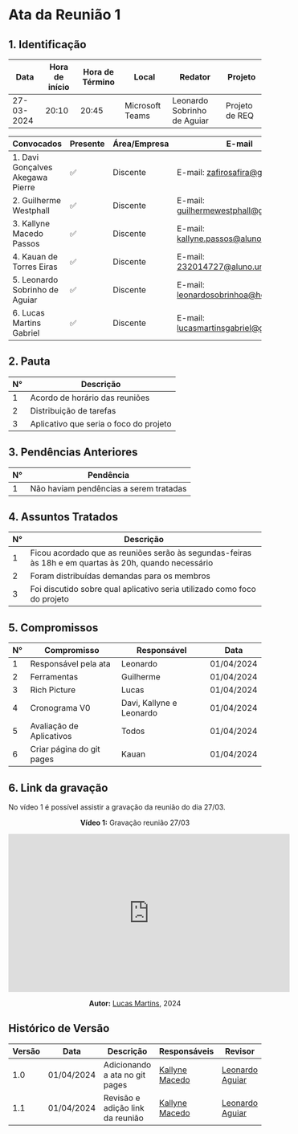 # **Ata da Reunião 1**

## 1. Identificação

| Data       | Hora de início | Hora de Término | Local            | Redator                      | Projeto         |
|------------|-----------------|-----------------|------------------|------------------------------|-----------------|
| 27-03-2024 | 20:10           | 20:45           | Microsoft Teams  | Leonardo Sobrinho de Aguiar | Projeto de REQ |

| Convocados                              | Presente | Área/Empresa | E-mail                                                    |
|-----------------------------------------|----------|--------------|-----------------------------------------------------------|
| 1. Davi Gonçalves Akegawa Pierre       | ✅       | Discente     | E-mail: [zafirosafira@gmail.com](mailto:zafirosafira@gmail.com) |
| 2. Guilherme Westphall                  | ✅       | Discente     | E-mail: [guilhermewestphall@gmail.com](mailto:guilhermewestphall@gmail.com) |
| 3. Kallyne Macedo Passos                | ✅       | Discente     | E-mail: [kallyne.passos@aluno.unb.br](mailto:kallyne.passos@aluno.unb.br) |
| 4. Kauan de Torres Eiras                | ✅       | Discente     | E-mail: [232014727@aluno.unb.br](mailto:232014727@aluno.unb.br) |
| 5. Leonardo Sobrinho de Aguiar          | ✅       | Discente     | E-mail: [leonardosobrinhoa@hotmail.com](mailto:leonardosobrinhoa@hotmail.com) |
| 6. Lucas Martins Gabriel                | ✅       | Discente     | E-mail: [lucasmartinsgabriel@gmail.com](mailto:lucasmartinsgabriel@gmail.com) |

## 2. Pauta

| N° | Descrição                               |
|----|-----------------------------------------|
| 1  | Acordo de horário das reuniões         |
| 2  | Distribuição de tarefas                 |
| 3  | Aplicativo que seria o foco do projeto |

## 3. Pendências Anteriores

| N° | Pendência                                    |
|----|----------------------------------------------|
| 1  | Não haviam pendências a serem tratadas      |

## 4. Assuntos Tratados

| N° | Descrição                                                                                     |
|----|-----------------------------------------------------------------------------------------------|
| 1  | Ficou acordado que as reuniões serão às segundas-feiras às 18h e em quartas às 20h, quando necessário |
| 2  | Foram distribuídas demandas para os membros                                                    |
| 3  | Foi discutido sobre qual aplicativo seria utilizado como foco do projeto                       |

## 5. Compromissos

| N° | Compromisso                   | Responsável                    | Data       |
|----|-------------------------------|--------------------------------|------------|
| 1  | Responsável pela ata          | Leonardo                       | 01/04/2024|
| 2  | Ferramentas                   | Guilherme                      | 01/04/2024|
| 3  | Rich Picture                  | Lucas                          | 01/04/2024|
| 4  | Cronograma V0                 | Davi, Kallyne e Leonardo       | 01/04/2024|
| 5  | Avaliação de Aplicativos      | Todos                          | 01/04/2024|
| 6  | Criar página do git pages     | Kauan                          | 01/04/2024|

## 6. Link da gravação

No vídeo 1 é possível assistir a gravação da reunião do dia 27/03.

<center>

**Vídeo 1:** Gravação reunião 27/03

<iframe width="560" height="315" src="https://www.youtube.com/embed/6GZDjfeaquc?si=-IxfIrPHPnKUl5x2" title="YouTube video player" frameborder="0" allow="accelerometer; autoplay; clipboard-write; encrypted-media; gyroscope; picture-in-picture; web-share" referrerpolicy="strict-origin-when-cross-origin" allowfullscreen></iframe>

**Autor:** [Lucas Martins](https://github.com/martinsglucas), 2024

</center>



## Histórico de Versão

| Versão | Data       | Descrição                               | Responsáveis                                              | Revisor                                               |
|--------|------------|-----------------------------------------|-----------------------------------------------------------|-------------------------------------------------------|
| 1.0    | 01/04/2024 | Adicionando a ata no git pages          | [Kallyne Macedo](https://github.com/kalipassos)          | [Leonardo Aguiar](https://github.com/Leonardo0o0)              |
| 1.1    | 01/04/2024 | Revisão e adição link da reunião        | [Kallyne Macedo](https://github.com/kalipassos)          | [Leonardo Aguiar](https://github.com/Leonardo0o0)              |
